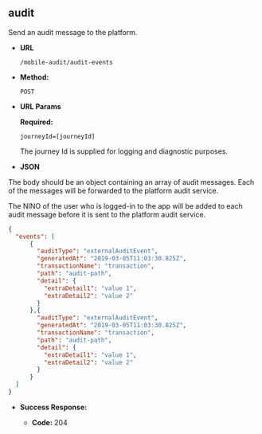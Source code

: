 audit
----
Send an audit message to the platform.
  
* **URL**

  `/mobile-audit/audit-events`

* **Method:**
  
  `POST`

*  **URL Params**

   **Required:**
 
   `journeyId=[journeyId]`
   
   The journey Id is supplied for logging and diagnostic purposes.
     
*  **JSON**

The body should be an object containing an array of audit messages. Each of the messages will be forwarded to the platform audit service. 

The NINO of the user who is logged-in to the app will be added to each audit message before it is sent to the platform audit service.

```json
{
  "events": [
      {
        "auditType": "externalAuditEvent",
        "generatedAt": "2019-03-05T11:03:30.825Z",
        "transactionName": "transaction",
        "path": "audit-path",
        "detail": {
          "extraDetail1": "value 1",
          "extraDetail2": "value 2"
        }
      },{
        "auditType": "externalAuditEvent",
        "generatedAt": "2019-03-05T11:03:30.825Z",
        "transactionName": "transaction",
        "path": "audit-path",
        "detail": {
          "extraDetail1": "value 1",
          "extraDetail2": "value 2"
        }
      }
  ]
}
```

* **Success Response:**

  * **Code:** 204 


